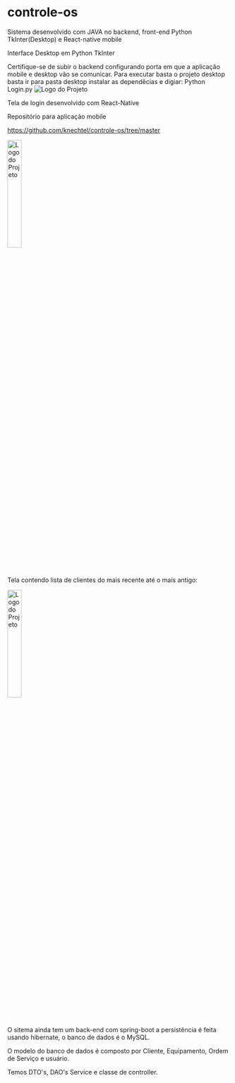 # controle-os


Sistema desenvolvido com JAVA no backend, front-end Python TkInter(Desktop) e React-native mobile

Interface Desktop em Python TkInter

Certifique-se de subir o backend configurando porta em que a aplicação mobile e desktop vão se comunicar.
Para executar basta o projeto desktop basta ir para pasta desktop instalar as dependêcias e digiar: Python Login.py
![Logo do Projeto](https://blogger.googleusercontent.com/img/b/R29vZ2xl/AVvXsEjsp56452_z-jNx0ODScRUWmcxoBFDyLHVy_wym2Xifrp2C_B6JRSSAwcwyyfaP_2b0VTsOxyq1Ij0hGDH6XzCIE994OSahYr9c_Hc8oWDU2X4z2-xTmlh44Vu7XgB-O8fOkfw4dWkOH-jf7MKT8JKIY49K7o4oJpGryZHeB6EtL7QK3ys_2R0sbVcJeyBZ/s2084/Screen%20Shot%202024-09-22%20at%2018.41.10.png)



Tela de login desenvolvido com React-Native

Repositório para aplicação mobile

https://github.com/knechtel/controle-os/tree/master


<img src="https://blogger.googleusercontent.com/img/b/R29vZ2xl/AVvXsEi2dPG0jUFr9S_WbzfOLb4mciXm6lhyEqczhe8VtKEOr6qzuaWX11WefGA6uGC08Y_vkIg4z_W08rNYRBnJbbavi2FDuhnZGPSK3u4qowVu6-la3bCoYw0QqTX_5m34X0VukcEeCUo9pke5bax4wBl-HTIiSawBGho6wOrIHKcw1P9xtodc0NfZmreUQ-vh/s1478/Screen%20Shot%202024-09-22%20at%2018.45.28.png" alt="Logo do Projeto" width="25%"/>



Tela contendo lista de clientes do mais recente até o mais antigo:



<img src="https://blogger.googleusercontent.com/img/a/AVvXsEiauiT-TUzBqtsc4qMNGy20Gv5F5-OfbqT7HJHXszZ_ljusykGIX2P5J5PaqwW-kHVnTnceitDkB-3gWkqmeHUtaz9DLhHbAUJmt6bxwL8T_GZxLlSqcZB5o0j6VUZ87hDST0GOsKVT2ak_rMh-mSl3ltis4sIFzvaicDnyqykcDF0P7yx9s3cWMudomYJs" alt="Logo do Projeto" width="25%"/>



O sitema ainda tem um back-end com spring-boot a persistência é feita usando hibernate, o banco de dados é o MySQL.

O modelo do banco de dados é composto por Cliente, Equipamento, Ordem de Serviço e usuário.

Temos DTO's, DAO's Service e classe de controller.

